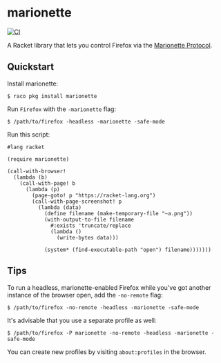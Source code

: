# marionette

[![CI](https://github.com/Bogdanp/marionette/actions/workflows/ci.yml/badge.svg)](https://github.com/Bogdanp/marionette/actions/workflows/ci.yml)

A Racket library that lets you control Firefox via the [Marionette
Protocol].

## Quickstart

Install marionette:

    $ raco pkg install marionette

Run `Firefox` with the `-marionette` flag:

    $ /path/to/firefox -headless -marionette -safe-mode

Run this script:

``` racket
#lang racket

(require marionette)

(call-with-browser!
  (lambda (b)
    (call-with-page! b
      (lambda (p)
        (page-goto! p "https://racket-lang.org")
        (call-with-page-screenshot! p
          (lambda (data)
            (define filename (make-temporary-file "~a.png"))
            (with-output-to-file filename
              #:exists 'truncate/replace
              (lambda ()
                (write-bytes data)))

            (system* (find-executable-path "open") filename)))))))
```

## Tips

To run a headless, marionette-enabled Firefox while you've got another
instance of the browser open, add the `-no-remote` flag:

    $ /path/to/firefox -no-remote -headless -marionette -safe-mode

It's advisable that you use a separate profile as well:

    $ /path/to/firefox -P marionette -no-remote -headless -marionette -safe-mode

You can create new profiles by visiting `about:profiles` in the
browser.

[Marionette Protocol]: https://firefox-source-docs.mozilla.org/testing/marionette/marionette/Protocol.html
